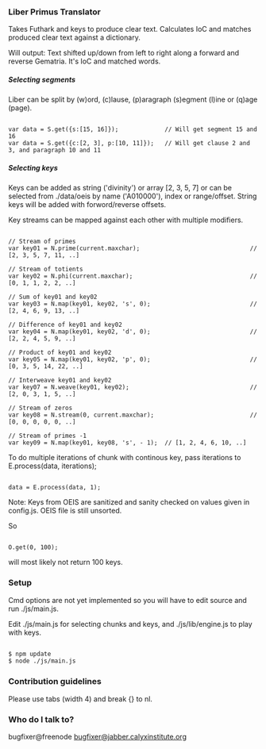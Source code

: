 ### Liber Primus Translator ###

Takes Futhark and keys to produce clear text.
Calculates IoC and matches produced clear text against a dictionary.

Will output: Text shifted up/down from left to right along a forward and reverse Gematria. It's IoC and matched words.

##### Selecting segments #####

Liber can be split by (w)ord, (c)lause, (p)aragraph (s)egment (l)ine or (q)age (page).

```node

var data = S.get({s:[15, 16]});				// Will get segment 15 and 16
var data = S.get({c:[2, 3], p:[10, 11]});	// Will get clause 2 and 3, and paragraph 10 and 11
```

##### Selecting keys #####

Keys can be added as string ('divinity') or array [2, 3, 5, 7] or can be selected from ./data/oeis by name ('A010000'), index or range/offset. String keys will be added with forword/reverse offsets.

Key streams can be mapped against each other with multiple modifiers.

```node

// Stream of primes
var key01 = N.prime(current.maxchar);								// [2, 3, 5, 7, 11, ..]

// Stream of totients
var key02 = N.phi(current.maxchar);									// [0, 1, 1, 2, 2, ..]

// Sum of key01 and key02
var key03 = N.map(key01, key02, 's', 0);							// [2, 4, 6, 9, 13, ..]

// Difference of key01 and key02
var key04 = N.map(key01, key02, 'd', 0);							// [2, 2, 4, 5, 9, ..]

// Product of key01 and key02
var key05 = N.map(key01, key02, 'p', 0);							// [0, 3, 5, 14, 22, ..]

// Interweave key01 and key02
var key07 = N.weave(key01, key02);									// [2, 0, 3, 1, 5, ..]

// Stream of zeros
var key08 = N.stream(0, current.maxchar);							// [0, 0, 0, 0, 0, ..]

// Stream of primes -1
var key09 = N.map(key01, key08, 's', - 1);	// [1, 2, 4, 6, 10, ..]
```

To do multiple iterations of chunk with continous key, pass iterations to E.process(data, iterations);

```node

data = E.process(data, 1);
```

Note: Keys from OEIS are sanitized and sanity checked on values given in config.js. OEIS file is still unsorted.

So

```node

O.get(0, 100);
```

will most likely not return 100 keys.

### Setup ###

Cmd options are not yet implemented so you will have to edit source and run ./js/main.js.

Edit ./js/main.js for selecting chunks and keys, and ./js/lib/engine.js to play with keys.

```bash

$ npm update
$ node ./js/main.js
```

### Contribution guidelines ###

Please use tabs (width 4) and break {} to nl.

### Who do I talk to? ###

bugfixer@freenode
bugfixer@jabber.calyxinstitute.org